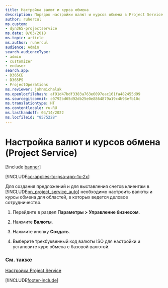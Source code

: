 ```yaml
---
title: Настройка валют и курса обмена
description: Порядок настройки валют и курсов обмена в Project Service
author: ruhercul
ms.custom:
- dyn365-projectservice
ms.date: 8/03/2018
ms.topic: article
ms.author: ruhercul
audience: Admin
search.audienceType:
- admin
- customizer
- enduser
search.app:
- D365CE
- D365PS
- ProjectOperations
ms.reviewer: johnmichalak
ms.openlocfilehash: af91d47bdf3383a763e6097eac161fa482455d99
ms.sourcegitcommit: c0792bd65d92db25e0e8864879a19c4b93efb10c
ms.translationtype: HT
ms.contentlocale: ru-RU
ms.lasthandoff: 04/14/2022
ms.locfileid: "8575228"
---
```

# <a name="set-up-currencies-and-exchange-rates-project-service"></a>Настройка валют и курсов обмена (Project Service)

[!include [banner](../includes/psa-now-project-operations.md)]

[!INCLUDE[cc-applies-to-psa-app-1x-2x](../includes/cc-applies-to-psa-app-1x-2x.md)]

Для создания предложений и для выставления счетов клиентам в [!INCLUDE[pn_project_service_auto](../includes/pn-project-service-auto.md)] необходимо настроить валюты и курсы обмена для областей, в которых ведется деловое сотрудничество.  
  
1.  Перейдите в раздел **Параметры > Управление бизнесом**.  
  
2.  Нажмите **Валюты**.  
  
3.  Нажмите кнопку **Создать**.  
  
4.  Выберите трехбуквенный код валюты ISO для настройки и установите курс обмена с базовой валютой.  
  
### <a name="see-also"></a>См. также  
 [Настройка Project Service](../psa/configure.md)


[!INCLUDE[footer-include](../includes/footer-banner.md)]
